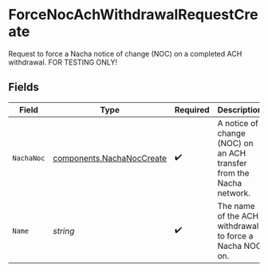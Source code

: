 # ForceNocAchWithdrawalRequestCreate

Request to force a Nacha notice of change (NOC) on a completed ACH withdrawal. FOR TESTING ONLY!


## Fields

| Field                                                                  | Type                                                                   | Required                                                               | Description                                                            | Example                                                                |
| ---------------------------------------------------------------------- | ---------------------------------------------------------------------- | ---------------------------------------------------------------------- | ---------------------------------------------------------------------- | ---------------------------------------------------------------------- |
| `NachaNoc`                                                             | [components.NachaNocCreate](../../models/components/nachanoccreate.md) | :heavy_check_mark:                                                     | A notice of change (NOC) on an ACH transfer from the Nacha network.    |                                                                        |
| `Name`                                                                 | *string*                                                               | :heavy_check_mark:                                                     | The name of the ACH withdrawal to force a Nacha NOC on.                | accounts/01H8FB90ZRRFWXB4XC2JPJ1D4Y/achWithdrawals/20230620500726      |